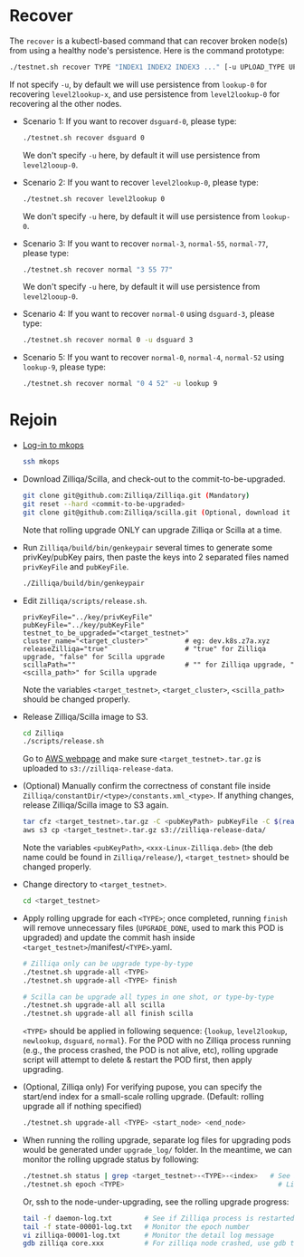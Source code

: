 # Recover

  The `recover` is a kubectl-based command that can recover broken node(s) from using a healthy node's persistence. Here is the command prototype:

  ```bash
  ./testnet.sh recover TYPE "INDEX1 INDEX2 INDEX3 ..." [-u UPLOAD_TYPE UPLOAD_INDEX]
  ```

  If not specify `-u`, by default we will use persistence from `lookup-0` for recovering `level2lookup-x`, and use persistence from `level2lookup-0` for recovering al the other nodes.

- Scenario 1:
  If you want to recover `dsguard-0`, please type:
  
  ```bash
  ./testnet.sh recover dsguard 0
  ```

  We don't specify `-u` here, by default it will use persistence from `level2looup-0`.

- Scenario 2:
  If you want to recover `level2lookup-0`, please type:
  
  ```bash
  ./testnet.sh recover level2lookup 0
  ```

  We don't specify `-u` here, by default it will use persistence from `lookup-0`.

- Scenario 3:
  If you want to recover `normal-3`, `normal-55`, `normal-77`, please type:

  ```bash
  ./testnet.sh recover normal "3 55 77"
  ```

  We don't specify `-u` here, by default it will use persistence from `level2looup-0`.

- Scenario 4:
  If you want to recover `normal-0` using `dsguard-3`, please type:
  
  ```bash
  ./testnet.sh recover normal 0 -u dsguard 3
  ```

- Scenario 5:
  If you want to recover `normal-0`, `normal-4`, `normal-52` using `lookup-9`, please type:
  
  ```bash
  ./testnet.sh recover normal "0 4 52" -u lookup 9
  ```

# Rejoin

- [Log-in to mkops](https://docs.google.com/document/d/1SMnflWGmGQGc3qJOOlGtq-85eBYuyQUg1fjkZlcSIKo/edit)

  ```bash
  ssh mkops
  ```

- Download Zilliqa/Scilla, and check-out to the commit-to-be-upgraded.

  ```bash
  git clone git@github.com:Zilliqa/Zilliqa.git (Mandatory)
  git reset --hard <commit-to-be-upgraded>
  git clone git@github.com:Zilliqa/scilla.git (Optional, download it ONLY when you want to upgrade Scilla)
  ```

  Note that rolling upgrade ONLY can upgrade Zilliqa or Scilla at a time.

- Run `Zilliqa/build/bin/genkeypair` several times to generate some privKey/pubKey pairs, then paste the keys into 2 separated files named `privKeyFile` and `pubKeyFile`.

  ```bash
  ./Zilliqa/build/bin/genkeypair
  ```

- Edit `Zilliqa/scripts/release.sh`.

  ```console
  privKeyFile="../key/privKeyFile"
  pubKeyFile="../key/pubKeyFile"
  testnet_to_be_upgraded="<target_testnet>"
  cluster_name="<target_cluster>"         # eg: dev.k8s.z7a.xyz
  releaseZilliqa="true"                   # "true" for Zilliqa upgrade, "false" for Scilla upgrade
  scillaPath=""                           # "" for Zilliqa upgrade, "<scilla_path>" for Scilla upgrade
  ```

  Note the variables `<target_testnet>`, `<target_cluster>`, `<scilla_path>` should be changed properly.

- Release Zilliqa/Scilla image to S3.

  ```bash
  cd Zilliqa
  ./scripts/release.sh
  ```

  Go to [AWS webpage](https://s3.console.aws.amazon.com/s3/buckets/zilliqa-release-data/?region=ap-southeast-1&tab=overview) and make sure `<target_testnet>.tar.gz` is uploaded to `s3://zilliqa-release-data`.

- (Optional) Manually confirm the correctness of constant file inside `Zilliqa/constantDir/<type>/constants.xml_<type>`. If anything changes, release Zilliqa/Scilla image to S3 again.

  ```bash
  tar cfz <target_testnet>.tar.gz -C <pubKeyPath> pubKeyFile -C $(realpath ./scripts) miner_info.py -C $(realpath ./scripts) auto_back_up.py -C $(realpath ./scripts) downloadIncrDB.py -C $(realpath ./scripts) download_and_verify.sh -C $(realpath ./scripts) fetchHistorical.py -C $(realpath ./scripts) fetchHistorical.sh -C $(realpath ./scripts) uploadIncrDB.py -C $(realpath ./tests/Zilliqa) daemon_restart.py -C $(realpath release) VERSION -C $(realpath constantsDir) constants.xml -C $(realpath constantsDir/l) constants.xml_lookup -C $(realpath release) <xxx-Linux-Zilliqa.deb> -C $(realpath constantsDir/l2) constants.xml_level2lookup -C $(realpath constantsDir/n) constants.xml_newlookup
  aws s3 cp <target_testnet>.tar.gz s3://zilliqa-release-data/
  ```

  Note the variables `<pubKeyPath>`, `<xxx-Linux-Zilliqa.deb>` (the deb name could be found in `Zilliqa/release/`), `<target_testnet>` should be changed properly.

- Change directory to `<target_testnet>`.

  ```bash
  cd <target_testnet>
  ```

- Apply rolling upgrade for each `<TYPE>`; once completed, running `finish` will remove unnecessary files (`UPGRADE_DONE`, used to mark this POD is upgraded) and update the commit hash inside `<target_testnet>`/manifest/`<TYPE>`.yaml.

  ```bash
  # Zilliqa only can be upgrade type-by-type
  ./testnet.sh upgrade-all <TYPE>
  ./testnet.sh upgrade-all <TYPE> finish

  # Scilla can be upgrade all types in one shot, or type-by-type
  ./testnet.sh upgrade-all all scilla
  ./testnet.sh upgrade-all all finish scilla
  ```

  `<TYPE>` should be applied in following sequence: {`lookup`, `level2lookup`, `newlookup`, `dsguard`, `normal`}.
  For the POD with no Zilliqa process running (e.g., the process crashed, the POD is not alive, etc), rolling upgrade script will attempt to delete & restart the POD first, then apply upgrading.

- (Optional, Zilliqa only) For verifying pupose, you can specify the start/end index for a small-scale rolling upgrade. (Default: rolling upgrade all if nothing specified)

  ```bash
  ./testnet.sh upgrade-all <TYPE> <start_node> <end_node>
  ```

- When running the rolling upgrade, separate log files for upgrading pods would be generated under `upgrade_log/` folder. In the meantime, we can monitor the rolling upgrade status by following:

  ```bash
  ./testnet.sh status | grep <target_testnet>-<TYPE>-<index>   # See if this POD is alive
  ./testnet.sh epoch <TYPE>                                      # List the epoch number of every <TYPE> nodes
  ```

  Or, ssh to the node-under-upgrading, see the rolling upgrade progress:

  ```bash
  tail -f daemon-log.txt        # See if Zilliqa process is restarted successfully
  tail -f state-00001-log.txt   # Monitor the epoch number
  vi zilliqa-00001-log.txt      # Monitor the detail log message
  gdb zilliqa core.xxx          # For zilliqa node crashed, use gdb to debug
  ```
